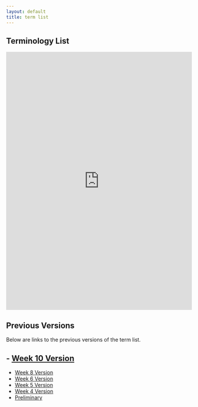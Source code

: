 ```yaml
---
layout: default
title: term list
---
```


## Terminology List

<iframe src="https://docs.google.com/spreadsheets/d/e/2PACX-1vQqFTIbLFcxvRirJ9fHLW7jsnf8i-Ix1zVyLgRk-aIwHu0xj9zSiAZ2lDgGmLaWVw/pubhtml?widget=true&amp;headers=false" style="width: 100%;height: 700px;border: none;"></iframe>

## Previous Versions

<p class="message-highlight">Below are links to the previous versions of the term list.</p>

## - [Week 10 Version](files/TermLists/OE_10_PDTO_CuratedTermList.xlsx)
- [Week 8 Version](files/TermLists/OE_8_PDTO_CuratedTermList.xlsx)
- [Week 6 Version](files/TermLists/OE_6_PDTO_Terms.xlsx )
- [Week 5 Version](files/TermLists/OE_5_PDTO_Terms.xlsx)
- [Week 4 Version](files/TermLists/OE_4_PDTO_Terms.xlsx)
- [Preliminary](files/TermLists/OE_4_PDTO_TermList_Prelim.xlsx)
